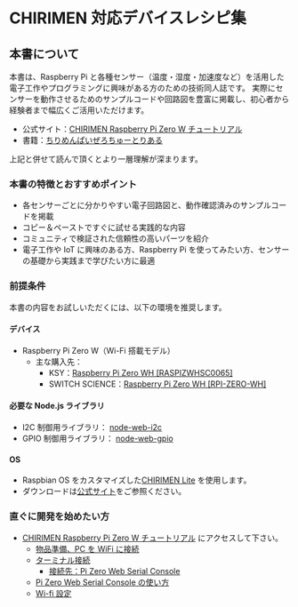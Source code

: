 # CHIRIMEN 対応デバイスレシピ集

## 本書について

本書は、Raspberry Pi と各種センサー（温度・湿度・加速度など）を活用した電子工作やプログラミングに興味がある方のための技術同人誌です。
実際にセンサーを動作させるためのサンプルコードや回路図を豊富に掲載し、初心者から経験者まで幅広くご活用いただけます。

- 公式サイト：[CHIRIMEN Raspberry Pi Zero W チュートリアル](https://tutorial.chirimen.org/pizero/)
- 書籍：[ちりめんぱいぜろちゅーとりある](https://techbookfest.org/product/xmqdikrtEeFfyVxawvJKJf?productVariantID=6VgwkjJMzi5isuEeJLhEyk)

上記と併せて読んで頂くとより一層理解が深まります。

### 本書の特徴とおすすめポイント

- 各センサーごとに分かりやすい電子回路図と、動作確認済みのサンプルコードを掲載
- コピー＆ペーストですぐに試せる実践的な内容
- コミュニティで検証された信頼性の高いパーツを紹介
- 電子工作や IoT に興味のある方、Raspberry Pi を使ってみたい方、センサーの基礎から実践まで学びたい方に最適

### 前提条件

本書の内容をお試しいただくには、以下の環境を推奨します。

#### デバイス

- Raspberry Pi Zero W（Wi-Fi 搭載モデル）
  - 主な購入先：
    - KSY：[Raspberry Pi Zero WH [RASPIZWHSC0065]](https://raspberry-pi.ksyic.com/main/index/pdp.id/406,407,408,409,410,219,222/pdp.open/219)
    - SWITCH SCIENCE：[Raspberry Pi Zero WH [RPI-ZERO-WH]](https://www.switch-science.com/products/3646?_pos=1&_sid=e9fd90251&_ss=r)

#### 必要な Node.js ライブラリ

- I2C 制御用ライブラリ： [node-web-i2c](https://www.npmjs.com/package/node-web-i2c)
- GPIO 制御用ライブラリ： [node-web-gpio](https://www.npmjs.com/package/node-web-gpio)

#### OS

- Raspbian OS をカスタマイズした[CHIRIMEN Lite](https://github.com/chirimen-oh/chirimen-lite) を使用します。
- ダウンロードは[公式サイト](https://github.com/chirimen-oh/chirimen-lite/releases)をご参照ください。

### 直ぐに開発を始めたい方

- [CHIRIMEN Raspberry Pi Zero W チュートリアル](https://tutorial.chirimen.org/pizero/) にアクセスして下さい。
  - [物品準備、PC を WiFi に接続](https://tutorial.chirimen.org/pizero/chapter_2-1)
  - [ターミナル接続](https://tutorial.chirimen.org/pizero/chapter_2-2)
    - [接続先：Pi Zero Web Serial Console](https://chirimen.org/PiZeroWebSerialConsole/PiZeroWebSerialConsole.html)
  - [Pi Zero Web Serial Console の使い方](https://tutorial.chirimen.org/pizero/chapter_2-2-1)
  - [Wi-fi 設定](https://tutorial.chirimen.org/pizero/chapter_2-3)

